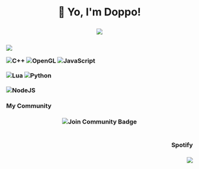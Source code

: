 <h1 div align="center"> 👏 Yo, I'm Doppo!</div> 


![](https://dcbadge.vercel.app/api/shield/801464843538268210)

<h3 div align="left"> <img src= "https://github-readme-stats.vercel.app/api?username=poet5&show_icons=false"  /></div>

![C++](https://img.shields.io/badge/c++-%2300599C.svg?style=for-the-badge&logo=c%2B%2B&logoColor=white)
![OpenGL](https://img.shields.io/badge/OpenGL-%23FFFFFF.svg?style=for-the-badge&logo=opengl)
![JavaScript](https://img.shields.io/badge/javascript-%23323330.svg?style=for-the-badge&logo=javascript&logoColor=%23F7DF1E)
<br></br>
![Lua](https://img.shields.io/badge/lua-%232C2D72.svg?style=for-the-badge&logo=lua&logoColor=white)
![Python](https://img.shields.io/badge/python-3670A0?style=for-the-badge&logo=python&logoColor=ffdd54)
<br></br>
![NodeJS](https://img.shields.io/badge/node.js-6DA55F?style=for-the-badge&logo=node.js&logoColor=white)


### My Community


<h3 div align="center" href="https://discord.gg/47qvjzfpB5"><img src="https://img.shields.io/discord/733027681184251937.svg?style=for-the-badge&label=Join%20Community&color=7289DA" alt="Join Community Badge"/></div>
<br></br>

 <h3 div align="right"> Spotify </div>

<h3 div align="right"> <img src= "https://novatorem-j4iwtdeag-poet5.vercel.app/api/spotify"  /></div>












